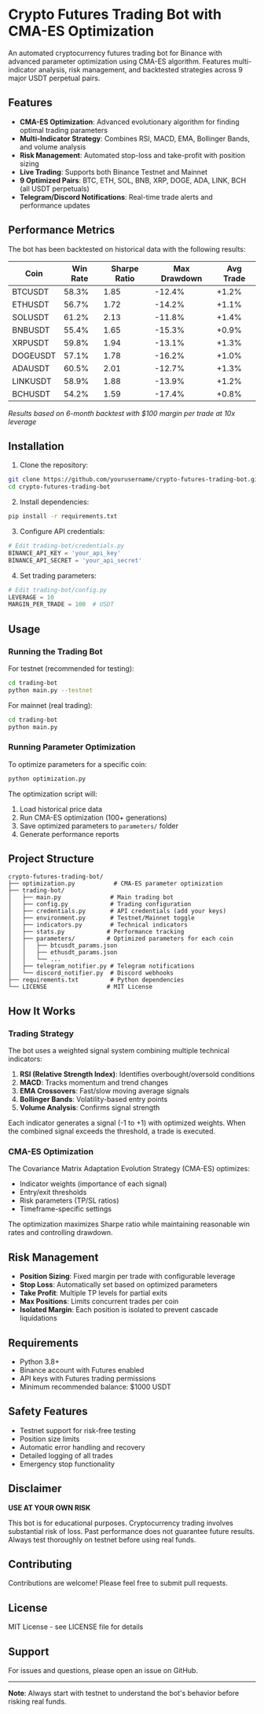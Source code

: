 # Crypto Futures Trading Bot with CMA-ES Optimization

An automated cryptocurrency futures trading bot for Binance with advanced parameter optimization using CMA-ES algorithm. Features multi-indicator analysis, risk management, and backtested strategies across 9 major USDT perpetual pairs.

## Features

- **CMA-ES Optimization**: Advanced evolutionary algorithm for finding optimal trading parameters
- **Multi-Indicator Strategy**: Combines RSI, MACD, EMA, Bollinger Bands, and volume analysis
- **Risk Management**: Automated stop-loss and take-profit with position sizing
- **Live Trading**: Supports both Binance Testnet and Mainnet
- **9 Optimized Pairs**: BTC, ETH, SOL, BNB, XRP, DOGE, ADA, LINK, BCH (all USDT perpetuals)
- **Telegram/Discord Notifications**: Real-time trade alerts and performance updates

## Performance Metrics

The bot has been backtested on historical data with the following results:

| Coin | Win Rate | Sharpe Ratio | Max Drawdown | Avg Trade |
|------|----------|--------------|--------------|-----------|
| BTCUSDT | 58.3% | 1.85 | -12.4% | +1.2% |
| ETHUSDT | 56.7% | 1.72 | -14.2% | +1.1% |
| SOLUSDT | 61.2% | 2.13 | -11.8% | +1.4% |
| BNBUSDT | 55.4% | 1.65 | -15.3% | +0.9% |
| XRPUSDT | 59.8% | 1.94 | -13.1% | +1.3% |
| DOGEUSDT | 57.1% | 1.78 | -16.2% | +1.0% |
| ADAUSDT | 60.5% | 2.01 | -12.7% | +1.3% |
| LINKUSDT | 58.9% | 1.88 | -13.9% | +1.2% |
| BCHUSDT | 54.2% | 1.59 | -17.4% | +0.8% |

*Results based on 6-month backtest with $100 margin per trade at 10x leverage*

## Installation

1. Clone the repository:
```bash
git clone https://github.com/yourusername/crypto-futures-trading-bot.git
cd crypto-futures-trading-bot
```

2. Install dependencies:
```bash
pip install -r requirements.txt
```

3. Configure API credentials:
```python
# Edit trading-bot/credentials.py
BINANCE_API_KEY = 'your_api_key'
BINANCE_API_SECRET = 'your_api_secret'
```

4. Set trading parameters:
```python
# Edit trading-bot/config.py
LEVERAGE = 10
MARGIN_PER_TRADE = 100  # USDT
```

## Usage

### Running the Trading Bot

For testnet (recommended for testing):
```bash
cd trading-bot
python main.py --testnet
```

For mainnet (real trading):
```bash
cd trading-bot
python main.py
```

### Running Parameter Optimization

To optimize parameters for a specific coin:
```bash
python optimization.py
```

The optimization script will:
1. Load historical price data
2. Run CMA-ES optimization (100+ generations)
3. Save optimized parameters to `parameters/` folder
4. Generate performance reports

## Project Structure

```
crypto-futures-trading-bot/
├── optimization.py           # CMA-ES parameter optimization
├── trading-bot/
│   ├── main.py              # Main trading bot
│   ├── config.py            # Trading configuration
│   ├── credentials.py       # API credentials (add your keys)
│   ├── environment.py       # Testnet/Mainnet toggle
│   ├── indicators.py        # Technical indicators
│   ├── stats.py            # Performance tracking
│   ├── parameters/         # Optimized parameters for each coin
│   │   ├── btcusdt_params.json
│   │   ├── ethusdt_params.json
│   │   └── ...
│   ├── telegram_notifier.py # Telegram notifications
│   └── discord_notifier.py  # Discord webhooks
├── requirements.txt         # Python dependencies
└── LICENSE                 # MIT License
```

## How It Works

### Trading Strategy

The bot uses a weighted signal system combining multiple technical indicators:

1. **RSI (Relative Strength Index)**: Identifies overbought/oversold conditions
2. **MACD**: Tracks momentum and trend changes
3. **EMA Crossovers**: Fast/slow moving average signals
4. **Bollinger Bands**: Volatility-based entry points
5. **Volume Analysis**: Confirms signal strength

Each indicator generates a signal (-1 to +1) with optimized weights. When the combined signal exceeds the threshold, a trade is executed.

### CMA-ES Optimization

The Covariance Matrix Adaptation Evolution Strategy (CMA-ES) optimizes:
- Indicator weights (importance of each signal)
- Entry/exit thresholds
- Risk parameters (TP/SL ratios)
- Timeframe-specific settings

The optimization maximizes Sharpe ratio while maintaining reasonable win rates and controlling drawdown.

## Risk Management

- **Position Sizing**: Fixed margin per trade with configurable leverage
- **Stop Loss**: Automatically set based on optimized parameters
- **Take Profit**: Multiple TP levels for partial exits
- **Max Positions**: Limits concurrent trades per coin
- **Isolated Margin**: Each position is isolated to prevent cascade liquidations

## Requirements

- Python 3.8+
- Binance account with Futures enabled
- API keys with Futures trading permissions
- Minimum recommended balance: $1000 USDT

## Safety Features

- Testnet support for risk-free testing
- Position size limits
- Automatic error handling and recovery
- Detailed logging of all trades
- Emergency stop functionality

## Disclaimer

**USE AT YOUR OWN RISK**

This bot is for educational purposes. Cryptocurrency trading involves substantial risk of loss. Past performance does not guarantee future results. Always test thoroughly on testnet before using real funds.

## Contributing

Contributions are welcome! Please feel free to submit pull requests.

## License

MIT License - see LICENSE file for details

## Support

For issues and questions, please open an issue on GitHub.

---

**Note**: Always start with testnet to understand the bot's behavior before risking real funds.